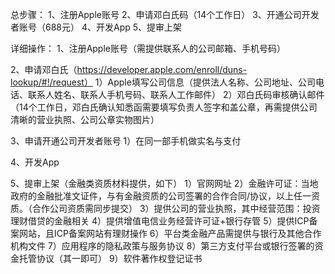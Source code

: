 总步骤：
1、注册Apple账号
2、申请邓白氏码（14个工作日）
3、开通公司开发者账号（688元）
4、开发App
5、提审上架

详细操作：
1、注册Apple账号（需提供联系人的公司邮箱、手机号码）

2、申请邓白氏（https://developer.apple.com/enroll/duns-lookup/#!/request）
1）Apple填写公司信息（提供法人名称、公司地址、公司电话、联系人姓名、联系人手机号码、联系人工作邮件）
2）邓白氏码审核确认邮件（14个工作日，邓白氏确认知悉函需要填写负责人签字和盖公章，再需提供公司清晰的营业执照、公司公章实物图片）

3、申请开通公司开发者账号
1）在同一部手机做实名与支付

4、开发App

5、提审上架（金融类资质材料提供，如下）
1）官网网址
2）金融许可证：当地政府的金融批准文证件，与有金融资质的公司签署的合作合同/协议，以上任一资质。（合作公司资质需同步提交）
3）提供公司的营业执照，其中经营范围：投资理财借贷的金融相关
4）提供增值电信业务经营许可证+银行存管
5）提供ICP备案网站，且ICP备案网站有理财操作
6）平台类金融产品需提供与银行及其他合作机构文件
7）应用程序的隐私政策与服务协议
8）第三方支付平台或银行签署的资金托管协议（其一即可）
9）软件著作权登记证书

